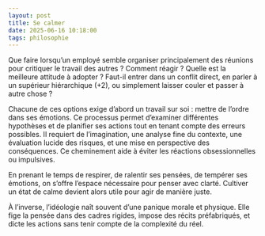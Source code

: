 ```yaml
---
layout: post
title: Se calmer
date: 2025-06-16 10:18:00
tags: philosophie
---
```


Que faire lorsqu’un employé semble organiser principalement des réunions pour critiquer le travail des autres ? Comment réagir ? Quelle est la meilleure attitude à adopter ? Faut-il entrer dans un conflit direct, en parler à un supérieur hiérarchique (+2), ou simplement laisser couler et passer à autre chose ?

Chacune de ces options exige d’abord un travail sur soi : mettre de l’ordre dans ses émotions. Ce processus permet d’examiner différentes hypothèses et de planifier ses actions tout en tenant compte des erreurs possibles. Il requiert de l’imagination, une analyse fine du contexte, une évaluation lucide des risques, et une mise en perspective des conséquences. Ce cheminement aide à éviter les réactions obsessionnelles ou impulsives.

En prenant le temps de respirer, de ralentir ses pensées, de tempérer ses émotions, on s’offre l’espace nécessaire pour penser avec clarté. Cultiver un état de calme devient alors utile pour agir de manière juste.

À l’inverse, l’idéologie naît souvent d’une panique morale et physique. Elle fige la pensée dans des cadres rigides, impose des récits préfabriqués, et dicte les actions sans tenir compte de la complexité du réel.
